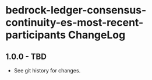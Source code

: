 # bedrock-ledger-consensus-continuity-es-most-recent-participants ChangeLog

## 1.0.0 - TBD

- See git history for changes.
